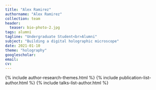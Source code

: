 ```yaml
---
title: "Alex Ramirez"
authorname: "Alex Ramirez"
collection: team
header:
  teaser: bio-photo-2.jpg
tags: alumni
tagline: "Undergraduate Student<br>Alumni"
subject: "Building a digital holographic microscope"
date: 2021-01-10
theme: "holography"
googlescholar: 
email: 
cv: 
---
```


<p align= "justify">

{% include author-research-themes.html %}
{% include publication-list-author.html %}
{% include talks-list-author.html %}